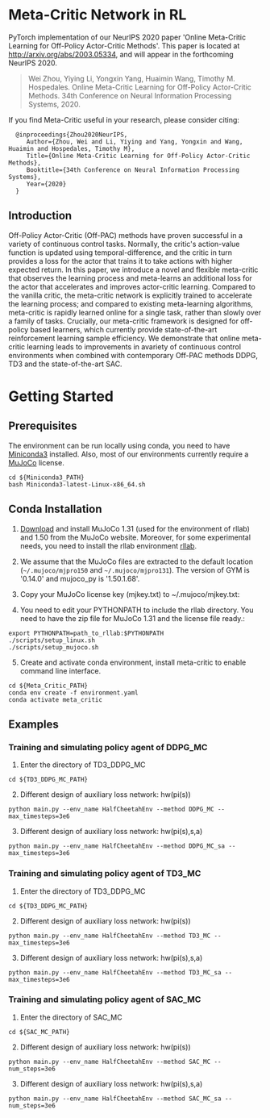 # Meta-Critic  Network in RL

PyTorch implementation of our NeurIPS 2020 paper 'Online Meta-Critic Learning for Off-Policy Actor-Critic Methods'. This paper is located at http://arxiv.org/abs/2003.05334, and will appear in the forthcoming NeurIPS 2020.

> Wei Zhou, Yiying Li, Yongxin Yang, Huaimin Wang, Timothy M. Hospedales. Online Meta-Critic Learning for Off-Policy Actor-Critic Methods. 
34th Conference on Neural Information Processing Systems, 2020.


If you find Meta-Critic useful in your research, please consider citing:
```
  @inproceedings{Zhou2020NeurIPS,
     Author={Zhou, Wei and Li, Yiying and Yang, Yongxin and Wang, Huaimin and Hospedales, Timothy M},
     Title={Online Meta-Critic Learning for Off-Policy Actor-Critic Methods},
     Booktitle={34th Conference on Neural Information Processing Systems},
     Year={2020}
  }
```

## Introduction
Off-Policy Actor-Critic (Off-PAC) methods have proven successful in a variety of continuous control tasks. Normally, the critic's action-value function is updated using temporal-difference, and the critic in turn provides a loss for the actor that trains it to take actions with higher expected return. In this paper, we introduce a novel and flexible meta-critic that observes the learning process and meta-learns an additional loss for the actor that accelerates and improves actor-critic learning. Compared to the vanilla critic, the meta-critic network is explicitly trained to accelerate the learning process; and compared to existing meta-learning algorithms, meta-critic is rapidly learned online for a single task, rather than slowly over a family of tasks. Crucially, our meta-critic framework is designed for off-policy based learners, which currently provide state-of-the-art reinforcement learning sample efficiency. We demonstrate that online meta-critic learning leads to improvements in avariety of continuous control environments when combined with contemporary Off-PAC methods DDPG, TD3 and the state-of-the-art SAC. 

# Getting Started

## Prerequisites

The environment can be run locally using conda, you need to have [Miniconda3](https://conda.io/projects/conda/en/latest/user-guide/install/linux.html#install-linux-silent) installed. Also, most of our environments currently require a [MuJoCo](https://www.roboti.us/license.html) license.
```
cd ${Miniconda3_PATH}
bash Miniconda3-latest-Linux-x86_64.sh
```

## Conda Installation

1.  [Download](https://www.roboti.us/index.html) and install MuJoCo 1.31 (used for the environment of rllab) and 1.50 from the MuJoCo website. Moreover, for some experimental needs, you need to install the rllab environment [rllab](https://rllab.readthedocs.io/en/latest/index.html).

2.  We assume that the MuJoCo files are extracted to the default location (`~/.mujoco/mjpro150` and `~/.mujoco/mjpro131`). The version of GYM is '0.14.0' and mujoco_py is '1.50.1.68'.

3.  Copy your MuJoCo license key (mjkey.txt) to ~/.mujoco/mjkey.txt:

4. You need to edit your PYTHONPATH to include the rllab directory. You need to have the zip file for MuJoCo 1.31 and the license file ready.:
```
export PYTHONPATH=path_to_rllab:$PYTHONPATH
./scripts/setup_linux.sh
./scripts/setup_mujoco.sh
```

5.  Create and activate conda environment, install meta-critic to enable command line interface.
```
cd ${Meta_Critic_PATH}
conda env create -f environment.yaml
conda activate meta_critic
```

## Examples
### Training and simulating policy agent of DDPG_MC
1.  Enter the directory of TD3_DDPG_MC

```
cd ${TD3_DDPG_MC_PATH}
```
2.  Different design of auxiliary loss network: hw(pi(s))
```
python main.py --env_name HalfCheetahEnv --method DDPG_MC --max_timesteps=3e6
```

3.  Different design of auxiliary loss network: hw(pi(s),s,a)
```
python main.py --env_name HalfCheetahEnv --method DDPG_MC_sa --max_timesteps=3e6
```

### Training and simulating policy agent of TD3_MC
1.  Enter the directory of TD3_DDPG_MC

```
cd ${TD3_DDPG_MC_PATH}
```
2.  Different design of auxiliary loss network: hw(pi(s))
```
python main.py --env_name HalfCheetahEnv --method TD3_MC --max_timesteps=3e6
```

3.  Different design of auxiliary loss network: hw(pi(s),s,a)
```
python main.py --env_name HalfCheetahEnv --method TD3_MC_sa --max_timesteps=3e6
```

### Training and simulating policy agent of SAC_MC
1.  Enter the directory of SAC_MC

```
cd ${SAC_MC_PATH}
```
2.  Different design of auxiliary loss network: hw(pi(s))
```
python main.py --env_name HalfCheetahEnv --method SAC_MC --num_steps=3e6
```

3.  Different design of auxiliary loss network: hw(pi(s),s,a)
```
python main.py --env_name HalfCheetahEnv --method SAC_MC_sa --num_steps=3e6
```
